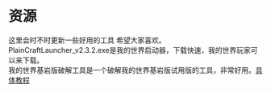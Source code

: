 # 资源
这里会时不时更新一些好用的工具
希望大家喜欢。<br/>
PlainCraftLauncher_v2.3.2.exe是我的世界启动器，下载快速，我的世界玩家可以来下载。<br/>
我的世界基岩版破解工具是一个破解我的世界基岩版试用版的工具，非常好用。[具体教程](https://blog.csdn.net/2401_85464290/article/details/148202643?sharetype=blogdetail&sharerId=148202643&sharerefer=PC&sharesource=2401_85464290&spm=1011.2480.3001.8118)
